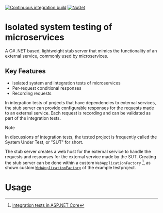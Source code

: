 [![Continuous integration build](https://github.com/cympatic/stub/actions/workflows/ci.yml/badge.svg)](https://github.com/cympatic/stub)
[![NuGet](https://img.shields.io/nuget/v/Cympatic.Extensions.Stub)](https://www.nuget.org/packages/Cympatic.Extensions.Stub)
# Isolated system testing of microservices

A C# .NET based, lightweight stub server that mimics the functionality of an external service, commonly used by microservices.

## Key Features

- Isolated system and integration tests of microservices
- Per-request conditional responses
- Recording requests

In integration tests of projects that have dependencies to external services, the stub server can provide configurable responses for the requests made to an external service. 
Each request is recording and can be validated as part of the integration tests.

> [!NOTE]
> In discussions of integration tests, the tested project is frequently called the System Under Test, or "SUT" for short. 

The stub server creates a web host for the external service to handle the requests and responses for the external service made by the SUT. 
Creating the stub server can be done within a custom `WebApplicationFactory` [^1^], as shown custom [`WebApplicationFactory`](source/examples/factories/ExampleWebApplicationFactory.cs) of the example testproject.

[^1^]: [Integration tests in ASP.NET Core](https://learn.microsoft.com/en-us/aspnet/core/test/integration-tests)

# Usage

